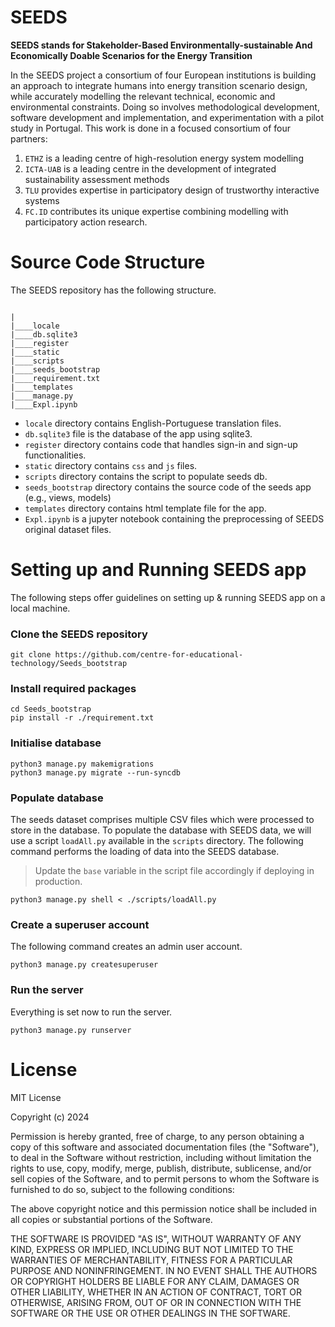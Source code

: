 #  SEEDS
**SEEDS stands for Stakeholder-Based Environmentally-sustainable And Economically Doable Scenarios for the Energy Transition**

In the SEEDS project a consortium of four European institutions is building an approach to integrate humans into energy transition scenario design, while accurately modelling the relevant technical, economic and environmental constraints. Doing so involves methodological development, software development and implementation, and experimentation with a pilot study in Portugal.
This work is done in a focused consortium of four partners:

1. `ETHZ` is a leading centre of high-resolution energy system modelling
2. `ICTA-UAB` is a leading centre in the development of integrated sustainability assessment methods
3. `TLU` provides expertise in participatory design of trustworthy interactive systems
4. `FC.ID` contributes its unique expertise combining modelling with participatory action research.

# Source Code Structure
The SEEDS repository has the following structure.


```

|
|____locale
|____db.sqlite3
|____register
|____static
|____scripts
|____seeds_bootstrap
|____requirement.txt
|____templates
|____manage.py
|____Expl.ipynb

```

* `locale` directory contains English-Portuguese translation files.
* `db.sqlite3` file is the database of the app using sqlite3.
* `register` directory contains code that handles sign-in and sign-up functionalities.
* `static` directory contains `css` and `js` files.
* `scripts` directory contains the script to populate seeds db.
* `seeds_bootstrap` directory contains the source code of the seeds app (e.g., views, models)
* `templates` directory contains html template file for the app.
* `Expl.ipynb` is a jupyter notebook containing the preprocessing of SEEDS original dataset files.


# Setting up and Running SEEDS app

The following steps offer guidelines on setting up & running SEEDS app on a local machine.

### Clone the SEEDS repository

```
git clone https://github.com/centre-for-educational-technology/Seeds_bootstrap
```

### Install required packages

```
cd Seeds_bootstrap
pip install -r ./requirement.txt
```

### Initialise database

```
python3 manage.py makemigrations
python3 manage.py migrate --run-syncdb
```

### Populate database
The seeds dataset comprises multiple CSV files which were processed to store in the database. To populate the database with SEEDS data, we will use a script `loadAll.py` available in the `scripts` directory. The following command performs the loading of data into the SEEDS database.

> Update the `base` variable in the script file accordingly if deploying in production.

```
python3 manage.py shell < ./scripts/loadAll.py
```

### Create a superuser account
The following command creates an admin user account.

```
python3 manage.py createsuperuser
```

### Run the server
Everything is set now to run the server.

```
python3 manage.py runserver
```

# License

MIT License

Copyright (c) 2024

Permission is hereby granted, free of charge, to any person obtaining a copy
of this software and associated documentation files (the "Software"), to deal
in the Software without restriction, including without limitation the rights
to use, copy, modify, merge, publish, distribute, sublicense, and/or sell
copies of the Software, and to permit persons to whom the Software is
furnished to do so, subject to the following conditions:

The above copyright notice and this permission notice shall be included in all
copies or substantial portions of the Software.

THE SOFTWARE IS PROVIDED "AS IS", WITHOUT WARRANTY OF ANY KIND, EXPRESS OR
IMPLIED, INCLUDING BUT NOT LIMITED TO THE WARRANTIES OF MERCHANTABILITY,
FITNESS FOR A PARTICULAR PURPOSE AND NONINFRINGEMENT. IN NO EVENT SHALL THE
AUTHORS OR COPYRIGHT HOLDERS BE LIABLE FOR ANY CLAIM, DAMAGES OR OTHER
LIABILITY, WHETHER IN AN ACTION OF CONTRACT, TORT OR OTHERWISE, ARISING FROM,
OUT OF OR IN CONNECTION WITH THE SOFTWARE OR THE USE OR OTHER DEALINGS IN THE
SOFTWARE.


```python

```
